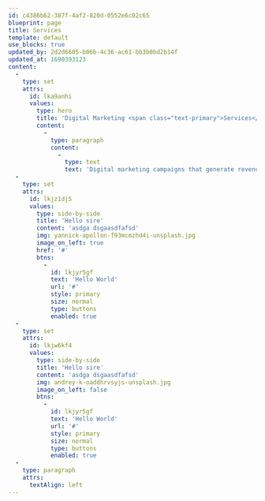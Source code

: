 ```yaml
---
id: c4386b62-387f-4af2-820d-0552e6c02c65
blueprint: page
title: Services
template: default
use_blocks: true
updated_by: 2d2d6685-b06b-4c36-ac61-bb3b0bd2b14f
updated_at: 1690393123
content:
  -
    type: set
    attrs:
      id: lka9anhi
      values:
        type: hero
        title: 'Digital Marketing <span class="text-primary">Services</span>'
        content:
          -
            type: paragraph
            content:
              -
                type: text
                text: 'Digital marketing campaigns that generate revenue.'
  -
    type: set
    attrs:
      id: lkjz1dj5
      values:
        type: side-by-side
        title: 'Hello sire'
        content: 'asdga dsgaasdfafsd'
        img: yannick-apollon-f93mcmzhd4i-unsplash.jpg
        image_on_left: true
        href: '#'
        btns:
          -
            id: lkjyr5gf
            text: 'Hello World'
            url: '#'
            style: primary
            size: normal
            type: buttons
            enabled: true
  -
    type: set
    attrs:
      id: lkjw6kf4
      values:
        type: side-by-side
        title: 'Hello sire'
        content: 'asdga dsgaasdfafsd'
        img: andrey-k-oaddhrvsyjs-unsplash.jpg
        image_on_left: false
        btns:
          -
            id: lkjyr5gf
            text: 'Hello World'
            url: '#'
            style: primary
            size: normal
            type: buttons
            enabled: true
  -
    type: paragraph
    attrs:
      textAlign: left
---
```

